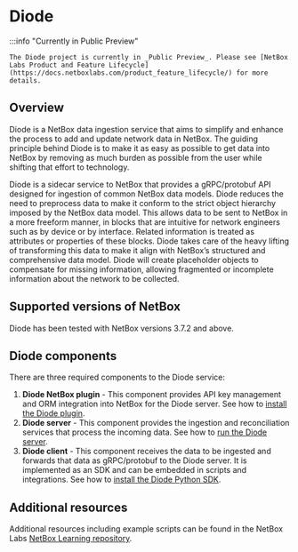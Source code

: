 # Diode

:::info "Currently in Public Preview"

    The Diode project is currently in _Public Preview_. Please see [NetBox Labs Product and Feature Lifecycle](https://docs.netboxlabs.com/product_feature_lifecycle/) for more details.

## Overview

Diode is a NetBox data ingestion service that aims to simplify and enhance the process to add and update network data in NetBox. The guiding principle behind Diode is to make it as easy as possible to get data into NetBox by removing as much burden as possible from the user while shifting that effort to technology.

Diode is a sidecar service to NetBox that provides a gRPC/protobuf API designed for ingestion of common NetBox data models. Diode reduces the need to preprocess data to make it conform to the strict object hierarchy imposed by the NetBox data model. This allows data to be sent to NetBox in a more freeform manner, in blocks that are intuitive for network engineers such as by device or by interface. Related information is treated as attributes or properties of these blocks. Diode takes care of the heavy lifting of transforming this data to make it align with NetBox’s structured and comprehensive data model. Diode will create placeholder objects to compensate for missing information, allowing fragmented or incomplete information about the network to be collected.

## Supported versions of NetBox

Diode has been tested with NetBox versions 3.7.2 and above.

## Diode components

There are three required components to the Diode service:

1. **Diode NetBox plugin** - This component provides API key management and ORM integration into NetBox for the Diode server. See how to [install the Diode plugin](https://github.com/netboxlabs/diode-netbox-plugin).
2. **Diode server** - This component provides the ingestion and reconciliation services that process the incoming data. See how to [run the Diode server](https://github.com/netboxlabs/diode/tree/develop/diode-server#readme).
3. **Diode client** - This component receives the data to be ingested and forwards that data as gRPC/protobuf to the Diode server. It is implemented as an SDK and can be embedded in scripts and integrations. See how to [install the Diode Python SDK](https://github.com/netboxlabs/diode-sdk-python).

## Additional resources

Additional resources including example scripts can be found in the NetBox Labs [NetBox Learning repository](https://github.com/netboxlabs/netbox-learning/tree/develop/diode).